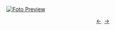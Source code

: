 [![Foto Preview](preview/n930.avif)](https://project-000-930.vercel.app/)

<div align="center" style="display: flex; justify-content: center;">
  <a  href="https://github.com/20essentials/project-000-929" target="_blank">&#8592;</a>
  &nbsp;&nbsp;
  <a  href="https://github.com/20essentials/project-000-931" target="_blank">&#8594;</a>
</div>
